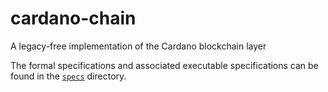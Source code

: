 # cardano-chain

A legacy-free implementation of the Cardano blockchain layer

The formal specifications and associated executable specifications can be found
in the [`specs`](specs/) directory.
